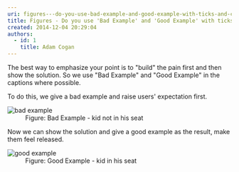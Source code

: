 ```yaml
---
uri: figures---do-you-use-bad-example-and-good-example-with-ticks-and-crosses-in-captions
title: Figures - Do you use 'Bad Example' and 'Good Example' with ticks and crosses in captions?
created: 2014-12-04 20:29:04
authors:
  - id: 1
    title: Adam Cogan
---
```





<span class='intro'> <p>The best way to emphasize your point is to &quot;build&quot; the pain first and then show the solution. So we use &quot;Bad Example&quot; and &quot;Good Example&quot; in the captions where possible.</p> </span>

<p>To do this, we give a bad example and raise users' expectation first.</p><dl class="badImage"><dt><img alt="bad example" src="/PublishingImages/ImageBadExample.gif" /></dt><dd>Figure&#58; Bad Example - kid not in his seat</dd></dl><p>Now we can show the solution and give a good example as the result, make them feel released.</p><dl class="goodImage"><dt><img alt="good example" src="/PublishingImages/kid-in-airplane-seat.jpg" /></dt><dd>Figure&#58; Good Example - kid in his seat</dd></dl>



